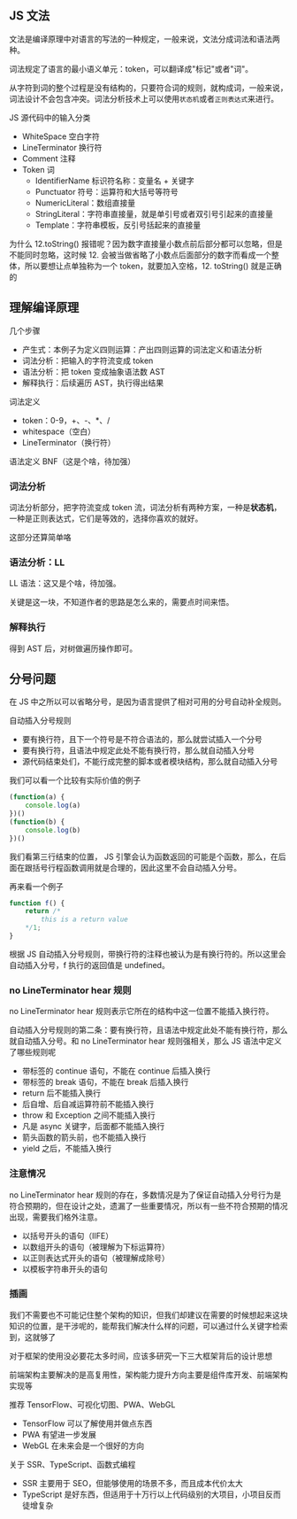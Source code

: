 ## JS 文法
文法是编译原理中对语言的写法的一种规定，一般来说，文法分成词法和语法两种。

词法规定了语言的最小语义单元：token，可以翻译成"标记"或者"词"。

从字符到词的整个过程是没有结构的，只要符合词的规则，就构成词，一般来说，词法设计不会包含冲突。词法分析技术上可以使用`状态机`或者`正则表达式`来进行。

JS 源代码中的输入分类
* WhiteSpace 空白字符
* LineTerminator 换行符
* Comment 注释
* Token 词
  * IdentifierName 标识符名称：变量名 + 关键字
  * Punctuator 符号：运算符和大括号等符号
  * NumericLiteral：数组直接量
  * StringLiteral：字符串直接量，就是单引号或者双引号引起来的直接量
  * Template：字符串模板，反引号括起来的直接量

为什么 12.toString() 报错呢？因为数字直接量小数点前后部分都可以忽略，但是不能同时忽略，这时候 12. 会被当做省略了小数点后面部分的数字而看成一个整体，所以要想让点单独称为一个 token，就要加入空格，12. toString() 就是正确的

## 理解编译原理
几个步骤
* 产生式：本例子为定义四则运算：产出四则运算的词法定义和语法分析
* 词法分析：把输入的字符流变成 token
* 语法分析：把 token 变成抽象语法数 AST
* 解释执行：后续遍历 AST，执行得出结果

词法定义
* token：0-9，+、-、*、/
* whitespace（空白）
* LineTerminator（换行符）

语法定义 BNF（这是个啥，待加强）

### 词法分析
词法分析部分，把字符流变成 token 流，词法分析有两种方案，一种是**状态机**，一种是正则表达式，它们是等效的，选择你喜欢的就好。

这部分还算简单咯

### 语法分析：LL
LL 语法：这又是个啥，待加强。

关键是这一块，不知道作者的思路是怎么来的，需要点时间来悟。

### 解释执行
得到 AST 后，对树做遍历操作即可。

## 分号问题
在 JS 中之所以可以省略分号，是因为语言提供了相对可用的分号自动补全规则。

自动插入分号规则
* 要有换行符，且下一个符号是不符合语法的，那么就尝试插入一个分号
* 要有换行符，且语法中规定此处不能有换行符，那么就自动插入分号
* 源代码结束处们，不能行成完整的脚本或者模块结构，那么就自动插入分号

我们可以看一个比较有实际价值的例子
```js
(function(a) {
    console.log(a)
})()
(function(b) {
    console.log(b)
})()
```

我们看第三行结束的位置， JS 引擎会认为函数返回的可能是个函数，那么，在后面在跟括号行程函数调用就是合理的，因此这里不会自动插入分号。

再来看一个例子
```js
function f() {
    return /*
        this is a return value
    */1;
}
```

根据 JS 自动插入分号规则，带换行符的注释也被认为是有换行符的。所以这里会自动插入分号，f 执行的返回值是 undefined。

### no LineTerminator hear 规则
no LineTerminator hear 规则表示它所在的结构中这一位置不能插入换行符。

自动插入分号规则的第二条：要有换行符，且语法中规定此处不能有换行符，那么就自动插入分号。和 no LineTerminator hear 规则强相关，那么 JS 语法中定义了哪些规则呢
* 带标签的 continue 语句，不能在 continue 后插入换行
* 带标签的 break 语句，不能在 break 后插入换行
* return 后不能插入换行
* 后自增、后自减运算符前不能插入换行
* throw 和 Exception 之间不能插入换行
* 凡是 async 关键字，后面都不能插入换行
* 箭头函数的箭头前，也不能插入换行
* yield 之后，不能插入换行

### 注意情况
no LineTerminator hear 规则的存在，多数情况是为了保证自动插入分号行为是符合预期的，但在设计之处，遗漏了一些重要情况，所以有一些不符合预期的情况出现，需要我们格外注意。
* 以括号开头的语句（IIFE）
* 以数组开头的语句（被理解为下标运算符）
* 以正则表达式开头的语句（被理解成除号）
* 以模板字符串开头的语句

### 插画
我们不需要也不可能记住整个架构的知识，但我们却建议在需要的时候想起来这块知识的位置，是干涉呢的，能帮我们解决什么样的问题，可以通过什么关键字检索到，这就够了

对于框架的使用没必要花太多时间，应该多研究一下三大框架背后的设计思想

前端架构主要解决的是高复用性，架构能力提升方向主要是组件库开发、前端架构实现等

推荐 TensorFlow、可视化切图、PWA、WebGL
* TensorFlow 可以了解使用并做点东西
* PWA 有望进一步发展
* WebGL 在未来会是一个很好的方向

关于 SSR、TypeScript、函数式编程
* SSR 主要用于 SEO，但能够使用的场景不多，而且成本代价太大
* TypeScript 是好东西，但适用于十万行以上代码级别的大项目，小项目反而徒增复杂